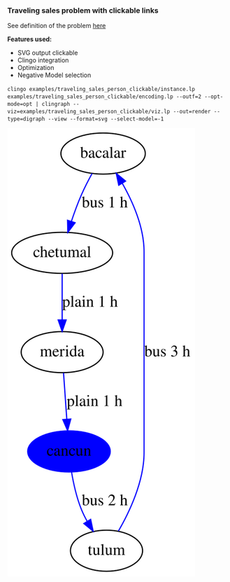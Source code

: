 ### Traveling sales problem with clickable links

See definition of the problem [here](https://en.wikipedia.org/wiki/Travelling_salesman_problem)

**Features used:**
- SVG output clickable
- Clingo integration
- Optimization
- Negative Model selection


`clingo examples/traveling_sales_person_clickable/instance.lp examples/traveling_sales_person_clickable/encoding.lp --outf=2 --opt-mode=opt | clingraph --viz=examples/traveling_sales_person_clickable/viz.lp --out=render --type=digraph --view --format=svg --select-model=-1`

![](default.svg)
